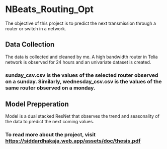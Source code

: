 # NBeats_Routing_Opt

The objective of this project is to predict the next transmission through a router or switch in a network.

## Data Collection
The data is collected and cleaned by me. A high bandwidth router in Telia network is observed for 24 hours and an univariate dataset is created. 

### sunday_csv.csv is the values of the selected router observed on a sunday. Similarly, wednesday_csv.csv is the values of the same router observed on a monday.

## Model Prepperation

Model is a dual stacked ResNet that observes the trend and seasonality of the data to predict the next coming values.

### To read more about the project, visit https://siddardhakaja.web.app/assets/doc/thesis.pdf
